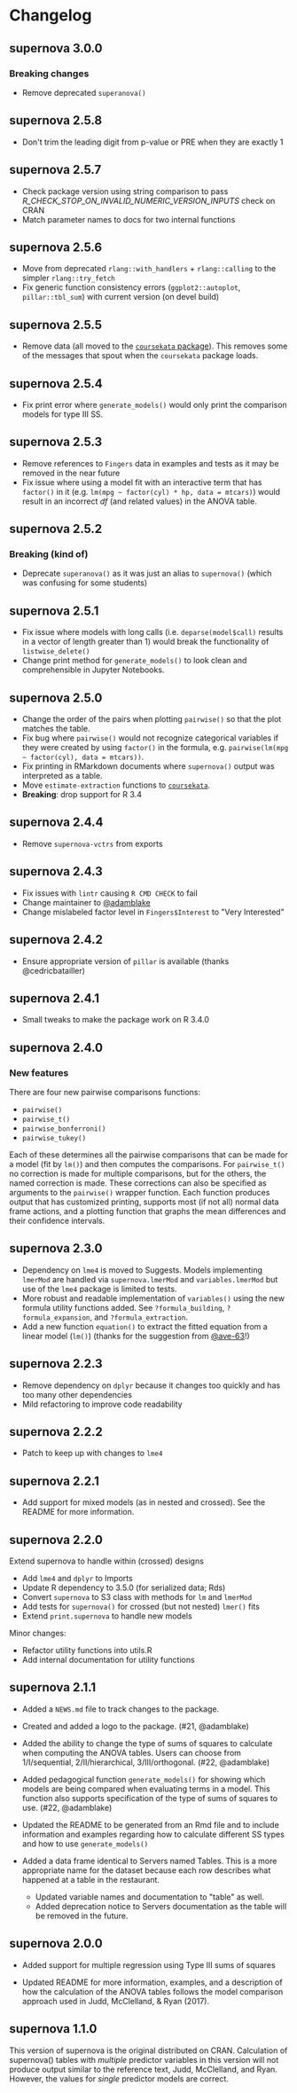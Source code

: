 # Changelog

## supernova 3.0.0

### Breaking changes

- Remove deprecated `superanova()`

## supernova 2.5.8

- Don't trim the leading digit from p-value or PRE when they are exactly 1

## supernova 2.5.7

- Check package version using string comparison to pass _R_CHECK_STOP_ON_INVALID_NUMERIC_VERSION_INPUTS_ check on CRAN
- Match parameter names to docs for two internal functions

## supernova 2.5.6

- Move from deprecated `rlang::with_handlers` + `rlang::calling` to the simpler `rlang::try_fetch`
- Fix generic function consistency errors (`ggplot2::autoplot`, `pillar::tbl_sum`) with current version (on devel build)

## supernova 2.5.5

- Remove data (all moved to the [`coursekata` package](https://github.com/coursekata/coursekata-r)). This removes some of the messages that spout when the `coursekata` package loads.

## supernova 2.5.4

- Fix print error where `generate_models()` would only print the comparison models for type III SS.

## supernova 2.5.3

- Remove references to `Fingers` data in examples and tests as it may be removed in the near future
- Fix issue where using a model fit with an interactive term that has `factor()` in it (e.g. `lm(mpg ~ factor(cyl) * hp, data = mtcars)`) would result in an incorrect _df_ (and related values) in the ANOVA table.

## supernova 2.5.2

### Breaking (kind of)

- Deprecate `superanova()` as it was just an alias to `supernova()` (which was confusing for some students)

## supernova 2.5.1

- Fix issue where models with long calls (i.e. `deparse(model$call)` results in a vector of length greater than 1) would break the functionality of `listwise_delete()`
- Change print method for `generate_models()` to look clean and comprehensible in Jupyter Notebooks.

## supernova 2.5.0

- Change the order of the pairs when plotting `pairwise()` so that the plot matches the table.
- Fix bug where `pairwise()` would not recognize categorical variables if they were created by using
  `factor()` in the formula, e.g. `pairwise(lm(mpg ~ factor(cyl), data = mtcars))`.
- Fix printing in RMarkdown documents where `supernova()` output was interpreted as a table.
- Move `estimate-extraction` functions to [`coursekata`](https://github.com/coursekata/coursekata-r).
- **Breaking**: drop support for R 3.4

## supernova 2.4.4

- Remove `supernova-vctrs` from exports

## supernova 2.4.3

- Fix issues with `lintr` causing `R CMD CHECK` to fail
- Change maintainer to [@adamblake](https://github.com/adamblake)
- Change mislabeled factor level in `Fingers$Interest` to "Very Interested"

## supernova 2.4.2

- Ensure appropriate version of `pillar` is available (thanks @cedricbatailler)

## supernova 2.4.1

- Small tweaks to make the package work on R 3.4.0

## supernova 2.4.0

### New features

There are four new pairwise comparisons functions:

- `pairwise()`
- `pairwise_t()`
- `pairwise_bonferroni()`
- `pairwise_tukey()`

Each of these determines all the pairwise comparisons that can be made for a model (fit by `lm()`) and then computes the comparisons. For `pairwise_t()` no correction is made for multiple comparisons, but for the others, the named correction is made. These corrections can also be specified as arguments to the `pairwise()` wrapper function. Each function produces output that has customized printing, supports most (if not all) normal data frame actions, and a plotting function that graphs the mean differences and their confidence intervals.

## supernova 2.3.0

- Dependency on `lme4` is moved to Suggests. Models implementing `lmerMod` are handled via `supernova.lmerMod` and `variables.lmerMod` but use of the `lme4` package is limited to tests.
- More robust and readable implementation of `variables()` using the new formula utility functions added. See `?formula_building`, `?formula_expansion`, and `?formula_extraction`.
- Add a new function `equation()` to extract the fitted equation from a linear model (`lm()`) (thanks for the suggestion from [@ave-63](https://github.com/ave-63)!)

## supernova 2.2.3

- Remove dependency on `dplyr` because it changes too quickly and has too many other dependencies
- Mild refactoring to improve code readability

## supernova 2.2.2

- Patch to keep up with changes to `lme4`

## supernova 2.2.1

- Add support for mixed models (as in nested and crossed). See the README for more information.

## supernova 2.2.0

Extend supernova to handle within (crossed) designs

- Add `lme4` and `dplyr` to Imports
- Update R dependency to 3.5.0 (for serialized data; Rds)
- Convert `supernova` to S3 class with methods for `lm` and `lmerMod`
- Add tests for `supernova()` for crossed (but not nested) `lmer()` fits
- Extend `print.supernova` to handle new models

Minor changes:

- Refactor utility functions into utils.R
- Add internal documentation for utility functions

## supernova 2.1.1

- Added a `NEWS.md` file to track changes to the package.

- Created and added a logo to the package. (#21, @adamblake)

- Added the ability to change the type of sums of squares to calculate when computing the ANOVA tables. Users can choose from 1/I/sequential, 2/II/hierarchical, 3/III/orthogonal. (#22, @adamblake)

- Added pedagogical function `generate_models()` for showing which models are being compared when evaluating terms in a model. This function also supports specification of the type of sums of squares to use. (#22, @adamblake)

- Updated the README to be generated from an Rmd file and to include information and examples regarding how to calculate different SS types and how to use `generate_models()`

- Added a data frame identical to Servers named Tables. This is a more appropriate name for the dataset because each row describes what happened at a table in the restaurant.
  - Updated variable names and documentation to "table" as well.
  - Added deprecation notice to Servers documentation as the table will be removed in the future.

## supernova 2.0.0

- Added support for multiple regression using Type III sums of squares

- Updated README for more information, examples, and a description of how the calculation of the ANOVA tables follows the model comparison approach used in Judd, McClelland, & Ryan (2017).

## supernova 1.1.0

This version of supernova is the original distributed on CRAN. Calculation of supernova() tables with _multiple_ predictor variables in this version will not produce output similar to the reference text, Judd, McClelland, and Ryan. However, the values for _single_ predictor models are correct.
